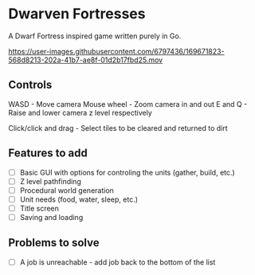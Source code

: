 # Dwarven Fortresses

A Dwarf Fortress inspired game written purely in Go.

https://user-images.githubusercontent.com/6797436/169671823-568d8213-202a-41b7-ae8f-01d2b17fbd25.mov

## Controls

WASD - Move camera
Mouse wheel - Zoom camera in and out
E and Q - Raise and lower camera z level respectively

Click/click and drag - Select tiles to be cleared and returned to dirt

## Features to add

- [ ] Basic GUI with options for controling the units (gather, build, etc.)
- [ ] Z level pathfinding
- [ ] Procedural world generation
- [ ] Unit needs (food, water, sleep, etc.)
- [ ] Title screen
- [ ] Saving and loading

## Problems to solve

- [ ] A job is unreachable - add job back to the bottom of the list